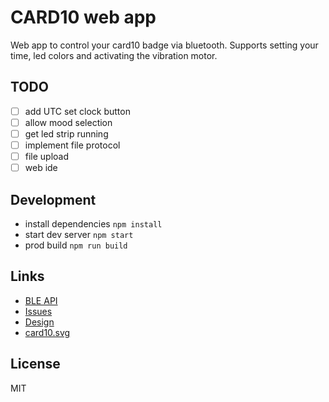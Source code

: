 # CARD10 web app

Web app to control your card10 badge via bluetooth. Supports setting your time, led colors and activating the vibration motor.

## TODO

* [ ] add UTC set clock button
* [ ] allow mood selection
* [ ] get led strip running
* [ ] implement file protocol
* [ ] file upload
* [ ] web ide

## Development

* install dependencies `npm install`
* start dev server `npm start`
* prod build `npm run build`


## Links

* [BLE API](https://firmware.card10.badge.events.ccc.de/bluetooth/card10.html)
* [Issues](https://git.card10.badge.events.ccc.de/card10/firmware/issues?label_name%5B%5D=4-BLE)
* [Design](https://events.ccc.de/2019/07/09/design-release-chaos-communication-camp-2019/)
* [card10.svg](https://card10.badge.events.ccc.de/media/card10buttons.svg)

## License

MIT
